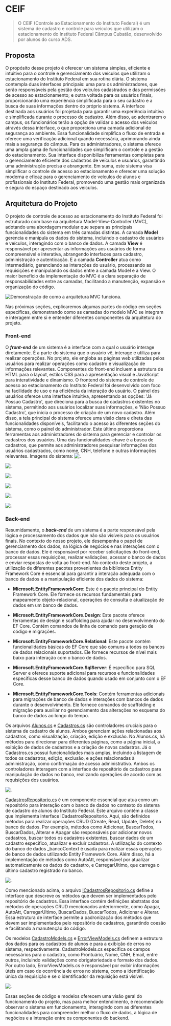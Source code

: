 # CEIF
> O CEIF (Controle ao Estacionamento do Instituto Federal) é um sistema de cadastro e controle para veículos que utilizam o estacionamento do Instituto Federal Câmpus Cubatão, desenvolvido por alunos do curso ADS.

## Proposta
O propósito desse projeto é oferecer um sistema simples, eficiente e intuitivo para o controle e gerenciamento dos veículos que utilizam o estacionamento do Instituto Federal em sua rotina diária. O sistema contempla duas interfaces principais: uma para os administradores, que serão responsáveis pela gestão dos veículos cadastrados e das permissões de acesso ao estacionamento; e outra voltada para os usuários finais, proporcionando uma experiência simplificada para o seu cadastro e a busca de suas informações dentro do próprio sistema.
A interface destinada aos usuários foi projetada para garantir uma experiência intuitiva e simplificada durante o processo de cadastro. Além disso, ao adentrarem o campus, os funcionários terão a opção de validar o acesso dos veículos através dessa interface, o que proporciona uma camada adicional de segurança ao ambiente. Essa funcionalidade simplifica o fluxo de entrada e oferece uma verificação adicional quando necessária, aprimorando ainda mais a segurança do câmpus. Para os administradores, o sistema oferece uma ampla gama de funcionalidades que simplificam o controle e a gestão do estacionamento. Sua interface disponibiliza ferramentas completas para o gerenciamento eficiente dos cadastros de veículos e usuários, garantindo uma administração precisa e abrangente.
Em suma, este sistema visa simplificar o controle de acesso ao estacionamento e oferecer uma solução moderna e eficaz para o gerenciamento de veículos de alunos e profissionais do Instituto Federal, promovendo uma gestão mais organizada e segura do espaço destinado aos veículos.
## Arquitetura do Projeto
O projeto de controle de acesso ao estacionamento do Instituto Federal foi estruturado com base na arquitetura Model-View-Controller (MVC), adotando uma abordagem modular que separa as principais funcionalidades do sistema em três camadas distintas. 
A camada __Model__ gerencia e manipula os dados do sistema, incluindo o cadastro de usuários e veículos, interagindo com o banco de dados. A camada **View** é responsável por apresentar as informações aos usuários de forma compreensível e interativa, abrangendo interfaces para cadastro, administração e autenticação. E a camada **Controller** atua como intermediário, gerenciando as interações do usuário, processando as requisições e manipulando os dados entre a camada Model e a View. O maior benefício da implementação do MVC é a clara separação de responsabilidades entre as camadas, facilitando a manutenção, expansão e organização do código.

![Demonstração de como a arquitetura MVC funciona.](/imgs/Screenshot_7.png "img7")


Nas próximas seções, explicaremos algumas partes do código em seções específicas, demonstrando como as camadas do modelo MVC se integram e interagem entre si e entender diferentes componentes da arquitetura do projeto.

### Front-end
O ***front-end*** de um sistema é a interface com a qual o usuário interage diretamente. É a parte do sistema que o usuário vê, interage e utiliza para realizar operações. No projeto, ele engloba as páginas web utilizadas pelos usuários para realizar operações como cadastro e visualização de informações relevantes. Componentes do front-end incluem a estrutura de HTML para o layout, estilos CSS para a apresentação visual e JavaScript para interatividade e dinamismo.
O frontend do sistema de controle de acesso ao estacionamento do Instituto Federal foi desenvolvido com foco na facilidade de uso e na eficiência da interação do usuário. O painel dos usuários oferece uma interface intuitiva, apresentando as opções: 'Já Possuo Cadastro', que direciona para a busca de cadastros existentes no sistema, permitindo aos usuários localizar suas informações, e 'Não Possuo Cadastro', que inicia o processo de criação de um novo cadastro. Além disso, a tela principal do sistema oferece uma visão clara e direta das funcionalidades disponíveis, facilitando o acesso às diferentes seções do sistema, como o painel do administrador. Este último proporciona ferramentas aos administradores do sistema para gerenciar e controlar os cadastros dos usuários. Uma das funcionalidades-chave é a busca de cadastros, que permite aos administradores pesquisar informações dos usuários cadastrados, como nome, CNH, telefone e outras informações relevantes.
Imagens do sistema:
![.](/imgs/Screenshot_1.png "img1")

![.](/imgs/Screenshot_2.png "img2")

![.](/imgs/Screenshot_3.png "img3")

![.](/imgs/Screenshot_4.png "img4")

![.](/imgs/Screenshot_5.png "img5")

![.](/imgs/Screenshot_6.png "img6")



### Back-end
Resumidamente, o ***back-end*** de um sistema é a parte responsável pela lógica e processamento dos dados que não são visíveis para os usuários finais. No contexto do nosso projeto, ele desempenha o papel de gerenciamento dos dados, na lógica de negócios e nas interações com o banco de dados. Ele é responsável por receber solicitações do front-end, processar essas requisições, realizar validações, acessar o banco de dados e enviar respostas de volta ao front-end.
No contexto deste projeto, a utilização de diferentes pacotes provenientes da biblioteca Entity Framework Core é essencial para garantir a interação adequada com o banco de dados e a manipulação eficiente dos dados do sistema:
* **Microsoft.EntityFrameworkCore**: Este é o pacote principal do Entity Framework Core. Ele fornece os recursos fundamentais para mapeamento objeto-relacional, operações de consulta e atualização de dados em um banco de dados.

* **Microsoft.EntityFrameworkCore.Design**: Este pacote oferece ferramentas de design e scaffolding para ajudar no desenvolvimento do EF Core. Contém comandos de linha de comando para geração de código e migrações.

* **Microsoft.EntityFrameworkCore.Relational**: Este pacote contém funcionalidades básicas do EF Core que são comuns a todos os bancos de dados relacionais suportados. Ele fornece recursos de nível mais baixo para interação com o banco de dados.

* **Microsoft.EntityFrameworkCore.SqlServer**: É específico para SQL Server e oferece suporte adicional para recursos e funcionalidades específicas desse banco de dados quando usado em conjunto com o EF Core.

* **Microsoft.EntityFrameworkCore.Tools**: Contém ferramentas adicionais para migrações de banco de dados e interações com bancos de dados durante o desenvolvimento. Ele fornece comandos de scaffolding e migração para auxiliar no gerenciamento das alterações no esquema do banco de dados ao longo do tempo.

Os arquivos [Alunos.cs](RegistroCarrosdosAlunosIF\Controllers\Alunos.cs) e [Cadastros.cs](\RegistroCarrosdosAlunosIF\Controllers\Cadastros.cs) são controladores cruciais para o sistema de cadastro de alunos. Ambos gerenciam ações relacionadas aos cadastros, como visualização, criação, edição e exclusão. No Alunos.cs, há métodos para direcionar para diferentes páginas, como a página inicial, a exibição de dados de cadastros e a criação de novos cadastros. Já o Cadastros.cs possui funcionalidades mais amplas, incluindo a listagem de todos os cadastros, edição, exclusão, e ações relacionadas à administração, como confirmação de acesso administrativo. Ambos os controladores interagem com a interface de repositório de cadastros para manipulação de dados no banco, realizando operações de acordo com as requisições dos usuários.

![.](/imgs/Screenshot_8.png "img8")

[CadastrosRepositorio.cs](\RegistroCarrosdosAlunosIF\Repositorio\CadastrosRepositorio.cs) é um componente essencial que atua como um repositório para interação com o banco de dados no contexto do sistema de cadastro de alunos do Instituto Federal. Este arquivo contém a classe que implementa interface ICadastrosRepositorio. Aqui, são definidos métodos para realizar operações CRUD (Create, Read, Update, Delete) no banco de dados. Por exemplo, métodos como Adicionar, BuscarTodos, BuscarDados, Alterar e Apagar são responsáveis por adicionar novos cadastros, buscar todos os cadastros existentes, buscar dados de um cadastro específico, atualizar e excluir cadastros. A utilização do contexto do banco de dados _bancoContext é usada para realizar essas operações de banco de dados utilizando Entity Framework Core. Além disso, há a implementação de métodos como AutoAtt, responsável por atualizar automaticamente os dados do cadastro, e CarregarUltimo, que carrega o último cadastro registrado no banco.

![.](/imgs/Screenshot_9.png "img9")

Como mencionado acima, o arquivo [ICadastrosRepositorio.cs](\RegistroCarrosdosAlunosIF\Repositorio\ICadastrosRepositorio.cs) define a interface que descreve os métodos que devem ser implementados pelo repositório de cadastros. Essa interface contém definições abstratas dos métodos de operações CRUD mencionados anteriormente, como Apagar, AutoAtt, CarregarUltimo, BuscarDados, BuscarTodos, Adicionar e Alterar. Essa estrutura de interface permite a padronização dos métodos que devem ser implementados pelo repositório de cadastros, garantindo coesão e facilitando a manutenção do código.


Os modelos [CadastroModels.cs](\RegistroCarrosdosAlunosIF\Models\CadastrosModel.cs) e [ErrorViewModels.cs](\RegistroCarrosdosAlunosIF\Models\ErrorViewModel.cs) definem a estrutura dos dados para os cadastros de alunos e para a exibição de erros no sistema, respectivamente. CadastroModels.cs especifica os campos necessários para o cadastro, como Prontuário, Nome, CNH, Email, entre outros, incluindo validações como obrigatoriedade e formato dos dados. Por outro lado, ErrorViewModels.cs é responsável por exibir informações úteis em caso de ocorrência de erros no sistema, como a identificação única da requisição e se o identificador da requisição está visível.

![.](/imgs/Screenshot_10.png "img10")

Essas seções de código e modelos oferecem uma visão geral do funcionamento do projeto, mas para melhor entendimento, é recomendado observar o sistema em funcionamento, interagindo com as diferentes funcionalidades para compreender melhor o fluxo de dados, a lógica de negócios e a interação entre os componentes do backend.